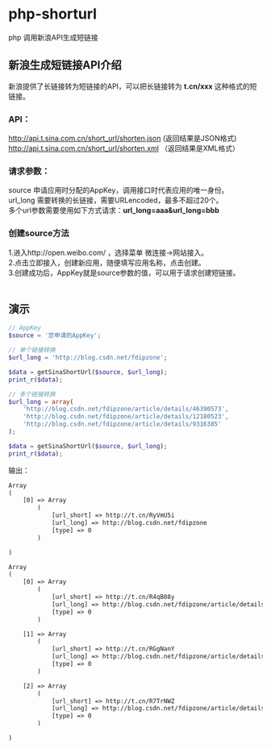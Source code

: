 # php-shorturl
php 调用新浪API生成短链接

## 新浪生成短链接API介绍

新浪提供了长链接转为短链接的API，可以把长链接转为 **t.cn/xxx**</font> 这种格式的短链接。<br>

### API：
http://api.t.sina.com.cn/short_url/shorten.json (返回结果是JSON格式)<br>
http://api.t.sina.com.cn/short_url/shorten.xml （返回结果是XML格式）<br>

### 请求参数：
source    申请应用时分配的AppKey，调用接口时代表应用的唯一身份。<br>
url_long  需要转换的长链接，需要URLencoded，最多不超过20个。<br>
多个url参数需要使用如下方式请求：**url_long=aaa&url_long=bbb**<br>

### 创建source方法
1.进入http://open.weibo.com/ ，选择菜单 微连接->网站接入。<br>
2.点击立即接入，创建新应用，随便填写应用名称，点击创建。<br>
3.创建成功后，AppKey就是source参数的值，可以用于请求创建短链接。<br><br>

## 演示

```php
// AppKey
$source = '您申请的AppKey';

// 单个链接转换
$url_long = 'http://blog.csdn.net/fdipzone';

$data = getSinaShortUrl($source, $url_long);
print_r($data);

// 多个链接转换
$url_long = array(
    'http://blog.csdn.net/fdipzone/article/details/46390573',
    'http://blog.csdn.net/fdipzone/article/details/12180523',
    'http://blog.csdn.net/fdipzone/article/details/9316385'
);

$data = getSinaShortUrl($source, $url_long);
print_r($data);
```

输出：

```txt
Array
(
    [0] => Array
        (
            [url_short] => http://t.cn/RyVmU5i
            [url_long] => http://blog.csdn.net/fdipzone
            [type] => 0
        )

)

Array
(
    [0] => Array
        (
            [url_short] => http://t.cn/R4qB08y
            [url_long] => http://blog.csdn.net/fdipzone/article/details/46390573
            [type] => 0
        )

    [1] => Array
        (
            [url_short] => http://t.cn/RGgNanY
            [url_long] => http://blog.csdn.net/fdipzone/article/details/12180523
            [type] => 0
        )

    [2] => Array
        (
            [url_short] => http://t.cn/R7TrNWZ
            [url_long] => http://blog.csdn.net/fdipzone/article/details/9316385
            [type] => 0
        )

)
```
